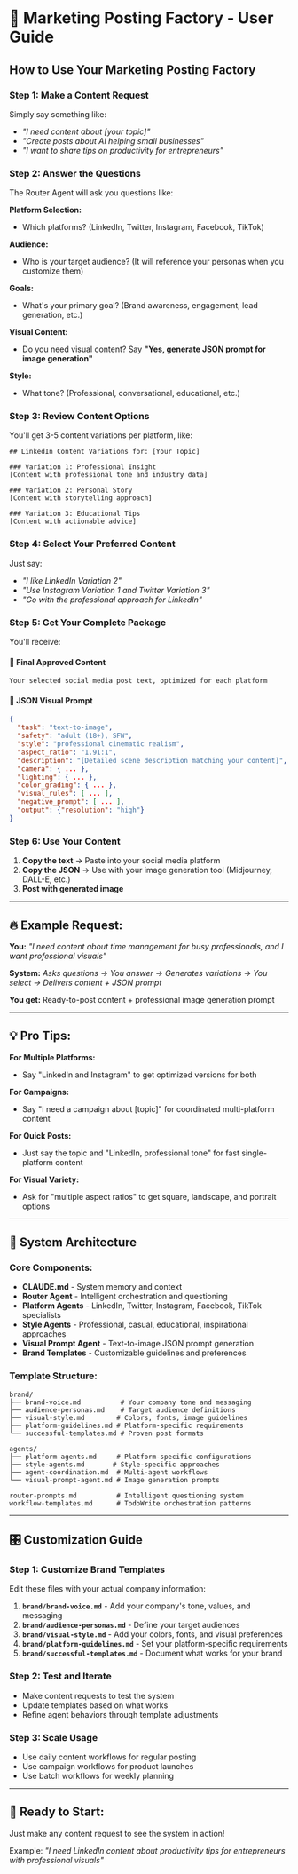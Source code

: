# 🎯 **Marketing Posting Factory - User Guide**

## **How to Use Your Marketing Posting Factory**

### **Step 1: Make a Content Request**
Simply say something like:
- *"I need content about [your topic]"*
- *"Create posts about AI helping small businesses"*
- *"I want to share tips on productivity for entrepreneurs"*

### **Step 2: Answer the Questions**
The Router Agent will ask you questions like:

**Platform Selection:**
- Which platforms? (LinkedIn, Twitter, Instagram, Facebook, TikTok)

**Audience:**
- Who is your target audience? (It will reference your personas when you customize them)

**Goals:**
- What's your primary goal? (Brand awareness, engagement, lead generation, etc.)

**Visual Content:**
- Do you need visual content? Say **"Yes, generate JSON prompt for image generation"**

**Style:**
- What tone? (Professional, conversational, educational, etc.)

### **Step 3: Review Content Options**
You'll get 3-5 content variations per platform, like:

```
## LinkedIn Content Variations for: [Your Topic]

### Variation 1: Professional Insight
[Content with professional tone and industry data]

### Variation 2: Personal Story 
[Content with storytelling approach]

### Variation 3: Educational Tips
[Content with actionable advice]
```

### **Step 4: Select Your Preferred Content**
Just say:
- *"I like LinkedIn Variation 2"*
- *"Use Instagram Variation 1 and Twitter Variation 3"*
- *"Go with the professional approach for LinkedIn"*

### **Step 5: Get Your Complete Package**
You'll receive:

#### **📝 Final Approved Content**
```
Your selected social media post text, optimized for each platform
```

#### **🎨 JSON Visual Prompt**
```json
{
  "task": "text-to-image",
  "safety": "adult (18+), SFW",
  "style": "professional cinematic realism",
  "aspect_ratio": "1.91:1",
  "description": "[Detailed scene description matching your content]",
  "camera": { ... },
  "lighting": { ... },
  "color_grading": { ... },
  "visual_rules": [ ... ],
  "negative_prompt": [ ... ],
  "output": {"resolution": "high"}
}
```

### **Step 6: Use Your Content**
1. **Copy the text** → Paste into your social media platform
2. **Copy the JSON** → Use with your image generation tool (Midjourney, DALL-E, etc.)
3. **Post with generated image**

---

## **🔥 Example Request:**

**You:** *"I need content about time management for busy professionals, and I want professional visuals"*

**System:** *Asks questions → You answer → Generates variations → You select → Delivers content + JSON prompt*

**You get:** Ready-to-post content + professional image generation prompt

---

## **💡 Pro Tips:**

**For Multiple Platforms:**
- Say "LinkedIn and Instagram" to get optimized versions for both

**For Campaigns:**
- Say "I need a campaign about [topic]" for coordinated multi-platform content

**For Quick Posts:**
- Just say the topic and "LinkedIn, professional tone" for fast single-platform content

**For Visual Variety:**
- Ask for "multiple aspect ratios" to get square, landscape, and portrait options

---

## **🚀 System Architecture**

### **Core Components:**
- **CLAUDE.md** - System memory and context
- **Router Agent** - Intelligent orchestration and questioning
- **Platform Agents** - LinkedIn, Twitter, Instagram, Facebook, TikTok specialists
- **Style Agents** - Professional, casual, educational, inspirational approaches
- **Visual Prompt Agent** - Text-to-image JSON prompt generation
- **Brand Templates** - Customizable guidelines and preferences

### **Template Structure:**
```
brand/
├── brand-voice.md          # Your company tone and messaging
├── audience-personas.md    # Target audience definitions
├── visual-style.md        # Colors, fonts, image guidelines
├── platform-guidelines.md # Platform-specific requirements
└── successful-templates.md # Proven post formats

agents/
├── platform-agents.md     # Platform-specific configurations
├── style-agents.md       # Style-specific approaches
├── agent-coordination.md  # Multi-agent workflows
└── visual-prompt-agent.md # Image generation prompts

router-prompts.md          # Intelligent questioning system
workflow-templates.md      # TodoWrite orchestration patterns
```

---

## **🎛️ Customization Guide**

### **Step 1: Customize Brand Templates**
Edit these files with your actual company information:

1. **`brand/brand-voice.md`** - Add your company's tone, values, and messaging
2. **`brand/audience-personas.md`** - Define your target audiences
3. **`brand/visual-style.md`** - Add your colors, fonts, and visual preferences
4. **`brand/platform-guidelines.md`** - Set your platform-specific requirements
5. **`brand/successful-templates.md`** - Document what works for your brand

### **Step 2: Test and Iterate**
- Make content requests to test the system
- Update templates based on what works
- Refine agent behaviors through template adjustments

### **Step 3: Scale Usage**
- Use daily content workflows for regular posting
- Use campaign workflows for product launches
- Use batch workflows for weekly planning

---

## **🚀 Ready to Start:**
Just make any content request to see the system in action!

Example: *"I need LinkedIn content about productivity tips for entrepreneurs with professional visuals"*